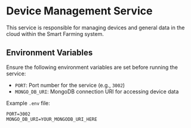 # Device Management Service

This service is responsible for managing devices and general data in the cloud within the Smart Farming system.

## Environment Variables

Ensure the following environment variables are set before running the service:

- `PORT`: Port number for the service (e.g., `3002`)
- `MONGO_DB_URI`: MongoDB connection URI for accessing device data

Example `.env` file:

```plaintext
PORT=3002
MONGO_DB_URI=YOUR_MONGODB_URI_HERE

